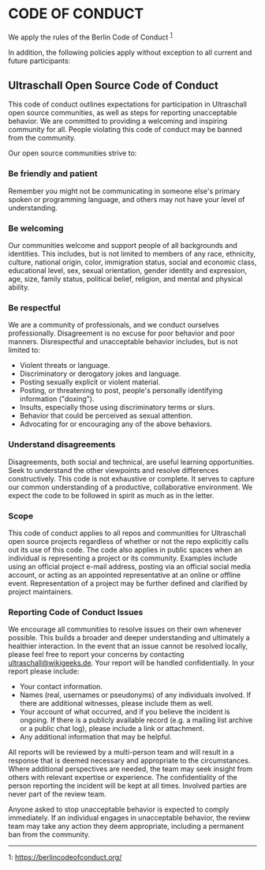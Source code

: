 # CODE OF CONDUCT

We apply the rules of the Berlin Code of Conduct <sup>[1](#berlin_coc)</sup>

In addition, the following policies apply without exception to all current and future participants:

## Ultraschall Open Source Code of Conduct

This code of conduct outlines expectations for participation in Ultraschall open source communities, as well as steps for reporting unacceptable behavior. We are committed to providing a welcoming and inspiring community for all. People violating this code of conduct may be banned from the community.

Our open source communities strive to:

### Be friendly and patient

Remember you might not be communicating in someone else's primary spoken or programming language, and others may not have your level of understanding.

### Be welcoming

Our communities welcome and support people of all backgrounds and identities. This includes, but is not limited to members of any race, ethnicity, culture, national origin, color, immigration status, social and economic class, educational level, sex, sexual orientation, gender identity and expression, age, size, family status, political belief, religion, and mental and physical ability.

### Be respectful

We are a community of professionals, and we conduct ourselves professionally. Disagreement is no excuse for poor behavior and poor manners. Disrespectful and unacceptable behavior includes, but is not limited to:

- Violent threats or language.
- Discriminatory or derogatory jokes and language.
- Posting sexually explicit or violent material.
- Posting, or threatening to post, people's personally identifying information ("doxing").
- Insults, especially those using discriminatory terms or slurs.
- Behavior that could be perceived as sexual attention.
- Advocating for or encouraging any of the above behaviors.

### Understand disagreements

Disagreements, both social and technical, are useful learning opportunities. Seek to understand the other viewpoints and resolve differences constructively.
This code is not exhaustive or complete. It serves to capture our common understanding of a productive, collaborative environment. We expect the code to be followed in spirit as much as in the letter.

### Scope

This code of conduct applies to all repos and communities for Ultraschall open source projects regardless of whether or not the repo explicitly calls out its use of this code. The code also applies in public spaces when an individual is representing a project or its community. Examples include using an official project e-mail address, posting via an official social media account, or acting as an appointed representative at an online or offline event. Representation of a project may be further defined and clarified by project maintainers.

### Reporting Code of Conduct Issues

We encourage all communities to resolve issues on their own whenever possible. This builds a broader and deeper understanding and ultimately a healthier interaction. In the event that an issue cannot be resolved locally, please feel free to report your concerns by contacting ultraschall@wikigeeks.de. Your report will be handled confidentially. In your report please include:

- Your contact information.
- Names (real, usernames or pseudonyms) of any individuals involved. If there are additional witnesses, please include them as well.
- Your account of what occurred, and if you believe the incident is ongoing. If there is a publicly available record (e.g. a mailing list archive or a public chat log), please include a link or attachment.
- Any additional information that may be helpful.

All reports will be reviewed by a multi-person team and will result in a response that is deemed necessary and appropriate to the circumstances. Where additional perspectives are needed, the team may seek insight from others with relevant expertise or experience. The confidentiality of the person reporting the incident will be kept at all times. Involved parties are never part of the review team.

Anyone asked to stop unacceptable behavior is expected to comply immediately. If an individual engages in unacceptable behavior, the review team may take any action they deem appropriate, including a permanent ban from the community.

---

<a name="berlin_coc">1</a>: https://berlincodeofconduct.org/
